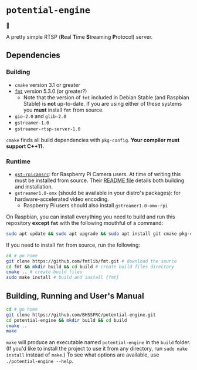 # `potential-engine`

:steam_locomotive:

A pretty simple RTSP (**R**eal **T**ime **S**treaming **P**rotocol) server.

## Dependencies
### Building
* `cmake` version 3.1 or greater
* [`fmt`](http://fmtlib.net/latest/index.html) version 5.3.0 (or greater?)
  * Note that the version of `fmt` included in Debian Stable (and Raspbian Stable) is **not** up-to-date. If you are using either of these systems you **must** install `fmt` from source. 
* `gio-2.0` and `glib-2.0`
* `gstreamer-1.0`
* `gstreamer-rtsp-server-1.0`

`cmake` finds all build dependencies with `pkg-config`. **Your compiler must support C++11.**

### Runtime
* [`gst-rpicamsrc`](https://github.com/thaytan/gst-rpicamsrc): for Raspberry Pi Camera users. At time of writing this must be installed from source. Their [README file](https://github.com/thaytan/gst-rpicamsrc/blob/master/README) details both building and installation.
* `gstreamer1.0-omx` (should be available in your distro's packages): for hardware-accelerated video encoding.
  * Raspberry Pi users should also install `gstreamer1.0-omx-rpi`

On Raspbian, you can install everything you need to build and run this repository **except `fmt`** with the following mouthful of a command:
```bash
sudo apt update && sudo apt upgrade && sudo apt install git cmake pkg-config gstreamer1.0-omx-rpi gstreamer1.0-omx libgstreamer-1.0-dev libgstrtspserver-1.0-dev gstreamer1.0-rtsp
```
If you need to install `fmt` from source, run the following:
```bash
cd # go home
git clone https://github.com/fmtlib/fmt.git # download the source
cd fmt && mkdir build && cd build # create build files directory
cmake .. # create build files
sudo make install # build and install {fmt}
```

## Building, Running and User's Manual
```bash
cd # go home
git clone https://github.com/BHSSFRC/potential-engine.git
cd potential-engine && mkdir build && cd build
cmake ..
make
```
`make` will produce an executable named `potential-engine` in the `build` folder. (If you'd like to install the project to use it from any directory, run `sudo make install` instead of `make`.) To see what options are available, use `./potential-engine --help`.
